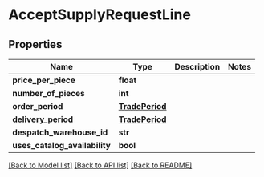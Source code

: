 # AcceptSupplyRequestLine

## Properties
Name | Type | Description | Notes
------------ | ------------- | ------------- | -------------
**price_per_piece** | **float** |  | 
**number_of_pieces** | **int** |  | 
**order_period** | [**TradePeriod**](TradePeriod.md) |  | 
**delivery_period** | [**TradePeriod**](TradePeriod.md) |  | 
**despatch_warehouse_id** | **str** |  | 
**uses_catalog_availability** | **bool** |  | 

[[Back to Model list]](../README.md#documentation-for-models) [[Back to API list]](../README.md#documentation-for-api-endpoints) [[Back to README]](../README.md)

